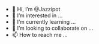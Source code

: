 - 👋 Hi, I’m @Jazzipot
- 👀 I’m interested in ...
- 🌱 I’m currently learning ...
- 💞️ I’m looking to collaborate on ...
- 📫 How to reach me ...

<!---
Jazzipot/Jazzipot is a ✨ special ✨ repository because its `README.md` (this file) appears on your GitHub profile.
You can click the Preview link to take a look at your changes.
--->

